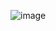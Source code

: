 ![image](https://github.com/mccarvck/mccarvck/assets/147788064/ba4e41ac-8bf9-46b9-b3f2-5e9824494ebb)
